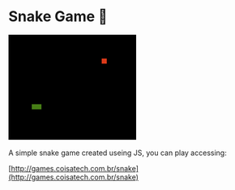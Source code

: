 # Snake Game 🐍

![Snake Game](/screenshot/Screenshot_snake.png?raw=true "Snake Game")

A simple snake game created useing JS, you can play accessing:

[http://games.coisatech.com.br/snake](http://games.coisatech.com.br/snake)
